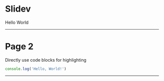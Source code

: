 # Slidev

Hello World

---

# Page 2

Directly use code blocks for highlighting

```ts
console.log('Hello, World!')
```

---

